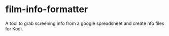 # film-info-formatter
A tool to grab screening info from a google spreadsheet and create nfo files for Kodi.
